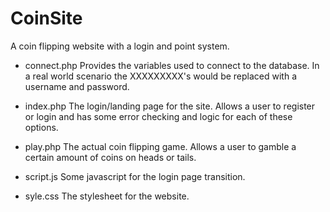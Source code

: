 # CoinSite
A coin flipping website with a login and point system.

* connect.php
Provides the variables used to connect to the database. In a real world scenario the XXXXXXXXX's would be replaced with a username and password. 

* index.php
The login/landing page for the site. Allows a user to register or login and has some error checking and logic for each of these options.

* play.php
The actual coin flipping game. Allows a user to gamble a certain amount of coins on heads or tails.

* script.js
Some javascript for the login page transition.

* syle.css
The stylesheet for the website.
